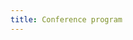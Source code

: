 ```yaml
---
title: Conference program
---
```

<!-- 
<div class="keynote-full">

{% if site.data.conference[0].title %}
	{% assign speakers = site.data.conference | sort: 'time' %}
	<h1>Conference day: full schedule</h1>
	<table>
	{% for speaker in speakers %}
		<tr>
			<td>{{speaker.time}}</td>
		{% if speaker.display %}
			<td>{{speaker.name}}</td>
			<td><a href="/program/conference#{{speaker.name | replace: " ","-"}}">{{speaker.title}}</a></td>
		{% else %}
			<td colspan="2" align="center">{{speaker.title}}
			{% if speaker.name %}
				by {{speaker.name}}
			{% endif %}
			</td>
		{% endif %}
		<td>
		{% if speaker.feed %}
		<a href="{{speaker.feed}}"><img class="youtube" src="/assets/images/conference/youtube_social_icon_red.png"></a>
		{% endif %}
		</td>
		</tr>
	{% endfor %}
	</table>

	<br><br>

	<h1>Confirmed speakers for Thursday 28/11/2024:</h1>
	<br />
	<ul>
	{% for speaker in speakers %}
		{% if speaker.display %}
		<li>
        <a name="{{speaker.name | replace: " ","-"}}">
        <img style="background-image: url(/assets/images/conference/{{speaker.image | default:'owasp_logo.png'}});{{speaker.style}};"></a>
      {% if speaker.title %}
        <h2>{{speaker.title}} by {{speaker.name}}</h2>
      {% else %}
        <h2>{{speaker.name}}</h2>
      {% endif %}

      <p><em>{{speaker.time}}</em>
      {% if speaker.feed %}
          - <a href="/program/feeds#{{speaker.name}}">Check out the streaming feed!</a>
      {% endif %}
      </p>

      {% if speaker.abstract %}
			<br>
        <h4>Abstract:</h4>
          <p>{{speaker.abstract}}</p>
          <br>
      {% endif %}
      {% if speaker.bio %}
        <h4>Bio:</h4>
	<p>{{speaker.bio}}</p>
        <br>
      {% endif %}
		</li>
		{% endif %}
	{% endfor %}
	</ul>
{% else %}
  <p><br>
     We're currently in the progress of making the conference program.<br>
     We will share the information very soon.
  </p>
{% endif %}
</div> -->
